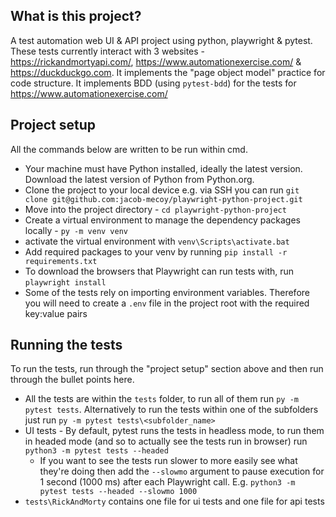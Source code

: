 ## What is this project?

A test automation web UI & API project using python, playwright & pytest. These tests currently interact with 3 websites - https://rickandmortyapi.com/, https://www.automationexercise.com/ & https://duckduckgo.com. It implements the "page object model" practice for code structure. It implements BDD (using `pytest-bdd`) for the tests for https://www.automationexercise.com/

## Project setup

All the commands below are written to be run within cmd.

- Your machine must have Python installed, ideally the latest version. Download the latest version of Python from Python.org.
- Clone the project to your local device e.g. via SSH you can run `git clone git@github.com:jacob-mecoy/playwright-python-project.git` 
- Move into the project directory - `cd playwright-python-project`
- Create a virtual environment to manage the dependency packages locally - `py -m venv venv`
- activate the virtual environment with `venv\Scripts\activate.bat`
- Add required packages to your venv by running `pip install -r requirements.txt`
- To download the browsers that Playwright can run tests with, run `playwright install`
- Some of the tests rely on importing environment variables. Therefore you will need to create a `.env` file in the project root with the required key:value pairs

## Running the tests

To run the tests, run through the "project setup" section above and then run through the bullet points here.

- All the tests are within the `tests` folder, to run all of them run `py -m pytest tests`. Alternatively to run the tests within one of the subfolders just run `py -m pytest tests\<subfolder_name>`
- UI tests - By default, pytest runs the tests in headless mode, to run them in headed mode (and so to actually see the tests run in browser) run `python3 -m pytest tests --headed`
  - If you want to see the tests run slower to more easily see what they're doing then add the `--slowmo` argument to pause execution for 1 second (1000 ms) after each Playwright call. E.g. `python3 -m pytest tests --headed --slowmo 1000`
- `tests\RickAndMorty` contains one file for ui tests and one file for api tests